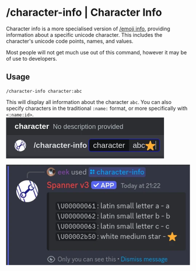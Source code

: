# /character-info | Character Info

Character info is a more specialised version of [/emoji info](./emoji-info.md),
providing information about a specific unicode character. 
This includes the character's unicode code points, names, and values.

Most people will not get much use out of this command, however it may be of use to developers.

## Usage

```text
/character-info character:abc
```

This will display all information about the character `abc`.
You can also specify characters in the traditional `:name:` format, or more specifically with `<:name:id>`.
![Example of /character-info's generic output](../../img/char_info_input.webp)

![Example output of /character-info](../../img/char_info_result.webp)
